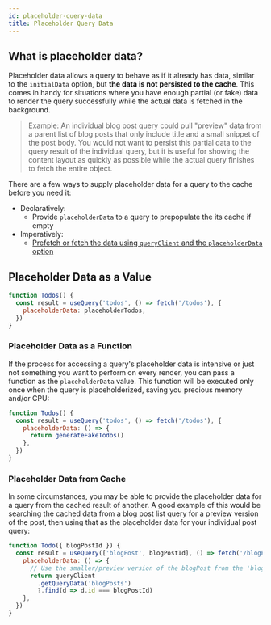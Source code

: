 ```yaml
---
id: placeholder-query-data
title: Placeholder Query Data
---
```


## What is placeholder data?

Placeholder data allows a query to behave as if it already has data, similar to the `initialData` option, but **the data is not persisted to the cache**. This comes in handy for situations where you have enough partial (or fake) data to render the query successfully while the actual data is fetched in the background.

> Example: An individual blog post query could pull "preview" data from a parent list of blog posts that only include title and a small snippet of the post body. You would not want to persist this partial data to the query result of the individual query, but it is useful for showing the content layout as quickly as possible while the actual query finishes to fetch the entire object.

There are a few ways to supply placeholder data for a query to the cache before you need it:

- Declaratively:
  - Provide `placeholderData` to a query to prepopulate the its cache if empty
- Imperatively:
  - [Prefetch or fetch the data using `queryClient` and the `placeholderData` option](./prefetching)

## Placeholder Data as a Value

```js
function Todos() {
  const result = useQuery('todos', () => fetch('/todos'), {
    placeholderData: placeholderTodos,
  })
}
```

### Placeholder Data as a Function

If the process for accessing a query's placeholder data is intensive or just not something you want to perform on every render, you can pass a function as the `placeholderData` value. This function will be executed only once when the query is placeholderized, saving you precious memory and/or CPU:

```js
function Todos() {
  const result = useQuery('todos', () => fetch('/todos'), {
    placeholderData: () => {
      return generateFakeTodos()
    },
  })
}
```

### Placeholder Data from Cache

In some circumstances, you may be able to provide the placeholder data for a query from the cached result of another. A good example of this would be searching the cached data from a blog post list query for a preview version of the post, then using that as the placeholder data for your individual post query:

```js
function Todo({ blogPostId }) {
  const result = useQuery(['blogPost', blogPostId], () => fetch('/blogPosts'), {
    placeholderData: () => {
      // Use the smaller/preview version of the blogPost from the 'blogPosts' query as the placeholder data for this blogPost query
      return queryClient
        .getQueryData('blogPosts')
        ?.find(d => d.id === blogPostId)
    },
  })
}
```
